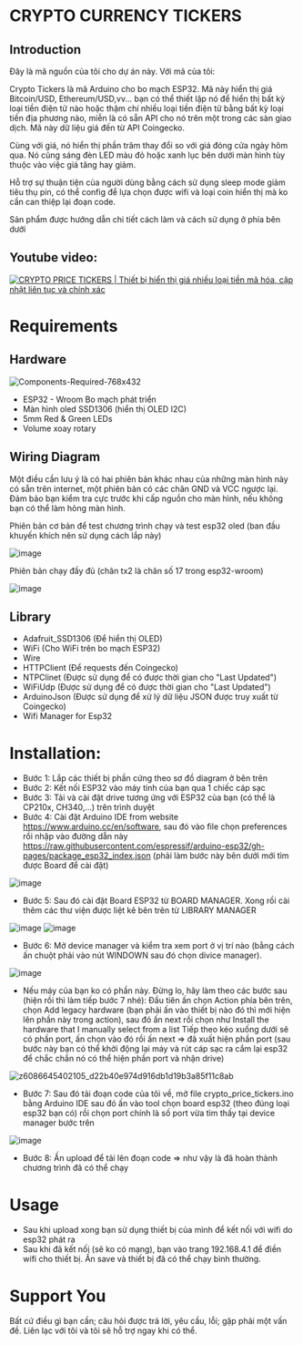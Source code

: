 # CRYPTO CURRENCY TICKERS
## Introduction

Đây là mã nguồn của tôi cho dự án này. Với mã của tôi:
<p>
Crypto Tickers là mã Arduino cho bo mạch ESP32. Mã này hiển thị giá Bitcoin/USD, Ethereum/USD,vv...  bạn có thể thiết lập nó để hiển thị bất kỳ loại tiền điện tử nào hoặc thậm chí nhiều loại tiền điện tử bằng bất kỳ loại tiền địa phương nào, miễn là có sẵn API cho nó trên một trong các sàn giao dịch. Mã này dữ liệu giá đến từ API Coingecko. 
<p>
Cùng với giá, nó hiển thị phần trăm thay đổi so với giá đóng cửa ngày hôm qua. Nó cũng sáng đèn LED màu đỏ hoặc xanh lục bên dưới màn hình tùy thuộc vào việc giá tăng hay giảm. 
<p>
Hỗ trợ sự thuận tiện của người dùng bằng cách sử dụng sleep mode giảm tiêu thụ pin, có thể config để lựa chọn được wifi và loại coin hiển thị mà ko cần can thiệp lại đoạn code.
<p>
Sản phẩm được hướng dẫn chi tiết cách làm và cách sử dụng ở phía bên dưới
 
## Youtube video:
 
[![CRYPTO PRICE TICKERS | Thiết bị hiển thị giá nhiều loại tiền mã hóa, cập nhật liên tục và chính xác](https://ytcards.demolab.com/?id=hUmSBBVVLpE&title=CRYPTO+PRICE+TICKERS+|+Thiết+bị+hiển+thị+giá+nhiều+loại+tiền+mã+hóa+,+cập+nhật+liên+tục+và+chính+xác&lang=vi&timestamp=1734606850&background_color=%230d1117&title_color=%23ffffff&stats_color=%23dedede&max_title_lines=1&width=250&border_radius=5&duration=436 "CRYPTO PRICE TICKERS | Thiết bị hiển thị giá nhiều loại tiền mã hóa, cập nhật liên tục và chính xác")](https://www.youtube.com/watch?v=hUmSBBVVLpE&t=2s)

# Requirements
## Hardware

![Components-Required-768x432](https://github.com/user-attachments/assets/e9a152f1-a4ec-4885-b548-0d71d6c21139)


 - ESP32 - Wroom Bo mạch phát triển
 - Màn hình oled SSD1306 (hiển thị OLED I2C)
 - 5mm Red & Green LEDs
 - Volume xoay rotary
   
## Wiring Diagram
Một điều cần lưu ý là có hai phiên bản khác nhau của những màn hình này có sẵn trên internet, một phiên bản có các chân GND và VCC ngược lại. Đảm bảo bạn kiểm tra cực trước khi cấp nguồn cho màn hình, nếu không bạn có thể làm hỏng màn hình.
<p>
 Phiên bản cơ bản để test chương trình chạy và test esp32 oled (ban đầu khuyến khích nên sử dụng cách lắp này)
 
![image](https://github.com/user-attachments/assets/4b20a8dd-c46c-48e2-bfa2-429b2fef8cb2)
 
 Phiên bản chạy đầy đủ (chân tx2 là chân số 17 trong esp32-wroom)
 
![image](https://github.com/user-attachments/assets/58954fd3-b5ab-4cd5-8202-2605daa2fff3)


## Library
 - Adafruit_SSD1306 (Để hiển thị OLED)
 - WiFi (Cho WiFi trên bo mạch ESP32)
 - Wire
 - HTTPClient (Để requests đến Coingecko)
 - NTPClinet (Được sử dụng để có được thời gian cho "Last Updated")
 - WiFiUdp (Được sử dụng để có được thời gian cho "Last Updated")
 - ArduinoJson (Được sử dụng để xử lý dữ liệu JSON được truy xuất từ ​​Coingecko)
 - Wifi Manager for Esp32

# Installation:
 - Bước 1: Lắp các thiết bị phần cứng theo sơ đồ diagram ở bên trên
 - Bước 2: Kết nối ESP32 vào máy tính của bạn qua 1 chiếc cáp sạc
 - Bước 3: Tải và cài đặt drive tương ứng với ESP32 của bạn (có thể là CP210x, CH340,...) trên trình duyệt
 - Bước 4: Cài đặt Arduino IDE from website https://www.arduino.cc/en/software, sau đó vào file chọn preferences rồi nhập vào đường dẫn này https://raw.githubusercontent.com/espressif/arduino-esp32/gh-pages/package_esp32_index.json (phải làm bước này bên dưới mới tìm được Board để cài đặt)
   
 ![image](https://github.com/user-attachments/assets/a852d64a-83bf-484d-bc8f-e6a152f6a74f)

 - Bước 5: Sau đó cài đặt Board ESP32 từ BOARD MANAGER. Xong rồi cài thêm các thư viện được liệt kê bên trên từ LIBRARY MANAGER
   
![image](https://github.com/user-attachments/assets/15a506d2-a7bf-41f9-990d-bb82d9b5d6ce)
![image](https://github.com/user-attachments/assets/f61d31a9-ab18-4601-a67f-a017a1f02ea9)

 - Bước 6: Mở device manager và kiểm tra xem port ở vị trí nào (bằng cách ấn chuột phải vào nút WINDOWN sau đó chọn divice manager).
   
![image](https://github.com/user-attachments/assets/16bb1a21-76b5-4b7a-808a-fdfcf717da3f)

* Nếu máy của bạn ko có phần này. Đừng lo, hãy làm theo các bước sau (hiện rồi thì làm tiếp bước 7 nhé):
  Đầu tiên ấn chọn Action phía bên trên, chọn Add legacy hardware (bạn phải ấn vào thiết bị nào đó thì mới hiện lên phần này trong action), sau đó ấn next rồi chọn như Install the hardware that I manually select from a list
  Tiếp theo kéo xuống dưới sẽ có phần port, ấn chọn vào đó rồi ấn next => đã xuất hiện phần port (sau bước này bạn có thể khởi động lại máy và rút cáp sạc ra cắm lại esp32 để chắc chắn nó có thể hiện phần port và nhận drive)
  
![z6086645402105_d22b40e974d916db1d19b3a85f11c8ab](https://github.com/user-attachments/assets/1905a51c-357e-497d-a632-64a1269b64d2)

 - Bước 7: Sau đó tải đoạn code của tôi về, mở file crypto_price_tickers.ino bằng Arduino IDE sau đó ấn vào tool chọn board esp32 (theo đúng loại esp32 bạn có) rồi chọn port chính là số port vừa tìm thấy tại device manager bước trên
   
![image](https://github.com/user-attachments/assets/8a6d7973-965d-4585-bedd-feac6ca38df8)

 - Bước 8: Ấn upload để tải lên đoạn code => như vậy là đã hoàn thành chương trình đã có thể chạy


# Usage
- Sau khi upload xong bạn sử dụng thiết bị của mình để kết nối với wifi do esp32 phát ra
- Sau khi đã kết nối (sẽ ko có mạng), bạn vào trang 192.168.4.1 để điền wifi cho thiết bị. Ấn save và thiết bị đã có thể chạy bình thường.
  
# Support You
Bất cứ điều gì bạn cần; câu hỏi được trả lời, yêu cầu, lỗi; gặp phải một vấn đề. Liên lạc với tôi và tôi sẽ hỗ trợ ngay khi có thể.
